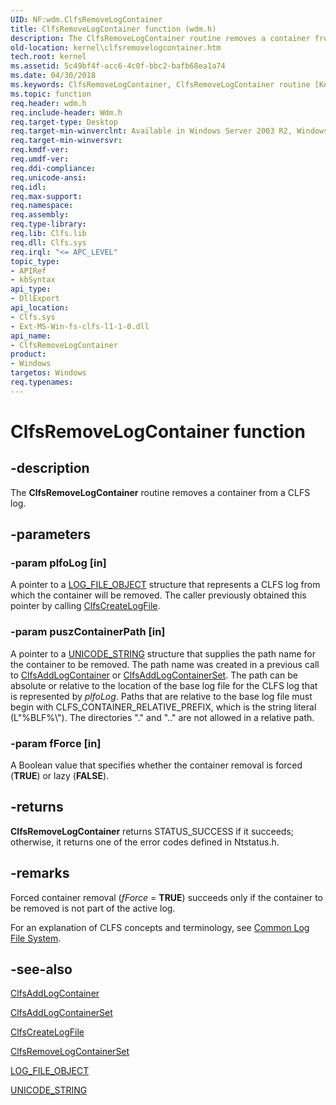 ```yaml
---
UID: NF:wdm.ClfsRemoveLogContainer
title: ClfsRemoveLogContainer function (wdm.h)
description: The ClfsRemoveLogContainer routine removes a container from a CLFS log.
old-location: kernel\clfsremovelogcontainer.htm
tech.root: kernel
ms.assetid: 5c49bf4f-acc6-4c0f-bbc2-bafb68ea1a74
ms.date: 04/30/2018
ms.keywords: ClfsRemoveLogContainer, ClfsRemoveLogContainer routine [Kernel-Mode Driver Architecture], Clfs_f797d534-9c7e-4871-81d1-aff9ccedccf5.xml, kernel.clfsremovelogcontainer, wdm/ClfsRemoveLogContainer
ms.topic: function
req.header: wdm.h
req.include-header: Wdm.h
req.target-type: Desktop
req.target-min-winverclnt: Available in Windows Server 2003 R2, Windows Vista, and later versions of Windows.
req.target-min-winversvr: 
req.kmdf-ver: 
req.umdf-ver: 
req.ddi-compliance: 
req.unicode-ansi: 
req.idl: 
req.max-support: 
req.namespace: 
req.assembly: 
req.type-library: 
req.lib: Clfs.lib
req.dll: Clfs.sys
req.irql: "<= APC_LEVEL"
topic_type:
- APIRef
- kbSyntax
api_type:
- DllExport
api_location:
- Clfs.sys
- Ext-MS-Win-fs-clfs-l1-1-0.dll
api_name:
- ClfsRemoveLogContainer
product:
- Windows
targetos: Windows
req.typenames: 
---
```


# ClfsRemoveLogContainer function


## -description


The <b>ClfsRemoveLogContainer</b> routine removes a container from a CLFS log.


## -parameters




### -param plfoLog [in]

A pointer to a <a href="https://msdn.microsoft.com/library/windows/hardware/ff554316">LOG_FILE_OBJECT</a> structure that represents a CLFS log from which the container will be removed. The caller previously obtained this pointer by calling <a href="https://msdn.microsoft.com/library/windows/hardware/ff540792">ClfsCreateLogFile</a>.


### -param puszContainerPath [in]

A pointer to a <a href="https://msdn.microsoft.com/library/windows/hardware/ff564879">UNICODE_STRING</a> structure that supplies the path name for the container to be removed. The path name was created in a previous call to <a href="https://msdn.microsoft.com/library/windows/hardware/ff540768">ClfsAddLogContainer</a> or <a href="https://msdn.microsoft.com/library/windows/hardware/ff540770">ClfsAddLogContainerSet</a>. The path can be absolute or relative to the location of the base log file for the CLFS log that is represented by <i>plfoLog</i>. Paths that are relative to the base log file must begin with CLFS_CONTAINER_RELATIVE_PREFIX, which is the string literal (L"%BLF%\\"). The directories "." and ".." are not allowed in a relative path.


### -param fForce [in]

A Boolean value that specifies whether the container removal is forced (<b>TRUE</b>) or lazy (<b>FALSE</b>).


## -returns



<b>ClfsRemoveLogContainer</b> returns STATUS_SUCCESS if it succeeds; otherwise, it returns one of the error codes defined in Ntstatus.h. 




## -remarks



Forced container removal (<i>fForce</i> = <b>TRUE</b>) succeeds only if the container to be removed is not part of the active log.

For an explanation of CLFS concepts and terminology, see <a href="https://msdn.microsoft.com/a9685648-b08c-48ca-b020-e683068f2ea2">Common Log File System</a>. 




## -see-also




<a href="https://msdn.microsoft.com/library/windows/hardware/ff540768">ClfsAddLogContainer</a>



<a href="https://msdn.microsoft.com/library/windows/hardware/ff540770">ClfsAddLogContainerSet</a>



<a href="https://msdn.microsoft.com/library/windows/hardware/ff540792">ClfsCreateLogFile</a>



<a href="https://msdn.microsoft.com/b73a125f-3ab9-4ec6-a154-7b32334e95eb">ClfsRemoveLogContainerSet </a>



<a href="https://msdn.microsoft.com/library/windows/hardware/ff554316">LOG_FILE_OBJECT</a>



<a href="https://msdn.microsoft.com/library/windows/hardware/ff564879">UNICODE_STRING</a>
 

 

